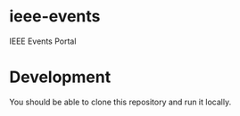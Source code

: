 # ieee-events
IEEE Events Portal

# Development

You should be able to clone this repository and run it locally.

